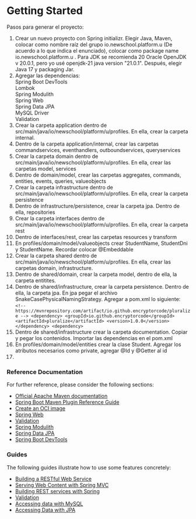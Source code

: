 # Getting Started

Pasos para generar el proyecto:

1. Crear un nuevo proyecto con Spring initializr. Elegir Java, Maven, colocar como nombre raíz del grupo io.newschool.platform.u (De acuerdo a lo que indica el enunciado), colocar como package name io.newschool.platform.u . Para JDK se recomienda 20 Oracle OpenJDK v 20.0.1, pero yo usé openjdk-21 java version "21.0.1". Después, elegir Java 17 y packaging Jar.
2. Agregar las dependencias: <br>
Spring Boot DevTools <br>
Lombok <br>
Spring Modulith <br>
Spring Web <br>
Spring Data JPA <br>
MySQL Driver <br>
Validation <br>
3. Crear la carpeta application dentro de src/main/java/io/newschool/platform/u/profiles. En ella, crear la carpeta internal.
4. Dentro de la carpeta application/internal, crear las carpetas commandservices, eventhandlers, outboundservices, queryservices
5. Crear la carpeta domain dentro de src/main/java/io/newschool/platform/u/profiles. En ella, crear las carpetas model, services
6. Dentro de domain/model, crear las carpetas aggregates, commands, entities, events, queries, valueobjects
7. Crear la carpeta infrastructure dentro de src/main/java/io/newschool/platform/u/profiles. En ella, crear la carpeta persistence
8. Dentro de infrastructure/persistence, crear la carpeta jpa. Dentro de ella, repositories
9. Crear la carpeta interfaces dentro de src/main/java/io/newschool/platform/u/profiles. En ella, crear la carpeta rest
10. Dentro de interfaces/rest, crear las carpetas resources y transform
11. En profiles/domain/model/valueobjects crear StudentName, StudentDni y StudentName. Recordar colocar @Embeddable
12. Crear la carpeta shared dentro de src/main/java/io/newschool/platform/u/profiles. En ella, crear las carpetas domain, infrastructure.
13. Dentro de shared/domain, crear la carpeta model, dentro de ella, la carpeta entitites.
14. Dentro de shared/infrastructure, crear la carpeta persistence. Dentro de ella, la carpeta jpa. En jpa pegar el archivo SnakeCasePhysicalNamingStrategy. Agregar a pom.xml lo siguiente: <br>
    `<!--https://mvnrepository.com/artifact/io.github.encryptorcode/pluralize -->
    <dependency>
    <groupId>io.github.encryptorcode</groupId>
    <artifactId>pluralize</artifactId>
    <version>1.0.0</version>
    </dependency>
    <dependency>`
    <br>
15. Dentro de shared/infrastructure crear la carpeta documentation. Copiar y pegar los contenidos. Importar las dependencias en el pom.xml
16. En profiles/domain/model/entities crear la clase Student. Agregar los atributos necesarios como private, agregar @Id y @Getter al id
17. 


### Reference Documentation

For further reference, please consider the following sections:

* [Official Apache Maven documentation](https://maven.apache.org/guides/index.html)
* [Spring Boot Maven Plugin Reference Guide](https://docs.spring.io/spring-boot/docs/3.1.5/maven-plugin/reference/html/)
* [Create an OCI image](https://docs.spring.io/spring-boot/docs/3.1.5/maven-plugin/reference/html/#build-image)
* [Spring Web](https://docs.spring.io/spring-boot/docs/3.1.5/reference/htmlsingle/index.html#web)
* [Validation](https://docs.spring.io/spring-boot/docs/3.1.5/reference/htmlsingle/index.html#io.validation)
* [Spring Modulith](https://docs.spring.io/spring-modulith/docs/current/reference/html/)
* [Spring Data JPA](https://docs.spring.io/spring-boot/docs/3.1.5/reference/htmlsingle/index.html#data.sql.jpa-and-spring-data)
* [Spring Boot DevTools](https://docs.spring.io/spring-boot/docs/3.1.5/reference/htmlsingle/index.html#using.devtools)

### Guides

The following guides illustrate how to use some features concretely:

* [Building a RESTful Web Service](https://spring.io/guides/gs/rest-service/)
* [Serving Web Content with Spring MVC](https://spring.io/guides/gs/serving-web-content/)
* [Building REST services with Spring](https://spring.io/guides/tutorials/rest/)
* [Validation](https://spring.io/guides/gs/validating-form-input/)
* [Accessing data with MySQL](https://spring.io/guides/gs/accessing-data-mysql/)
* [Accessing Data with JPA](https://spring.io/guides/gs/accessing-data-jpa/)

